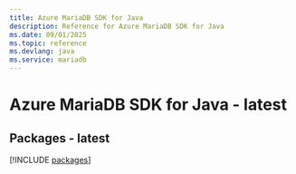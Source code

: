 ```yaml
---
title: Azure MariaDB SDK for Java
description: Reference for Azure MariaDB SDK for Java
ms.date: 09/01/2025
ms.topic: reference
ms.devlang: java
ms.service: mariadb
---
```

# Azure MariaDB SDK for Java - latest
## Packages - latest
[!INCLUDE [packages](mariadb-index.md)]